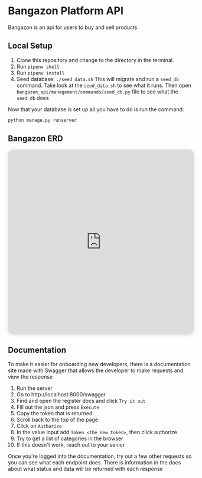 # Bangazon Platform API

Bangazon is an api for users to buy and sell products

## Local Setup

1. Clone this repository and change to the directory in the terminal.
1. Run `pipenv shell`
1. Run `pipenv install`
1. Seed database: `./seed_data.sh` This will migrate and run a `seed_db` command. Take look at the `seed_data.sh` to see what it runs. Then open `bangazon_api/management/commands/seed_db.py` file to see what the `seed_db` does

Now that your database is set up all you have to do is run the command:

```sh
python manage.py runserver
```

## Bangazon ERD

<iframe width="100%" height="500px" style="box-shadow: 0 2px 8px 0 rgba(63,69,81,0.16); border-radius:15px;" allowtransparency="true" allowfullscreen="true" scrolling="no" title="Embedded DrawSQL IFrame" frameborder="0" src="https://drawsql.app/nss-2/diagrams/bangazon/embed"></iframe>

## Documentation

To make it easier for onboarding new developers, there is a documentation site made with Swagger that allows the developer to make requests and view the response
1. Run the server
1. Go to http://localhost:8000/swagger
2. Find and open the register docs and click `Try it out`
3. Fill out the json and press `Execute`
4. Copy the token that is returned
5. Scroll back to the top of the page
6. Click on `Authorize`
7. In the value input add `Token <the new token>`, then click authorize
8. Try to get a list of categories in the browser
9. If this doesn't work, reach out to your senior

Once you're logged into the documentation, try out a few other requests so you can see what each endpoint does. There is information in the docs about what status and data will be returned with each response
